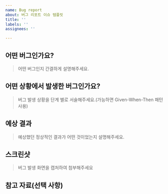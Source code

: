 ```yaml
---
name: Bug report
about: 버그 리포트 이슈 템플릿
title: ''
labels: ''
assignees: ''

---
```


## 어떤 버그인가요?

> 어떤 버그인지 간결하게 설명해주세요.

## 어떤 상황에서 발생한 버그인가요?

> 버그 발생 상황을 단계 별로 서술해주세요.(가능하면 Given-When-Then 패턴 사용)

## 예상 결과

> 예상했던 정상적인 결과가 어떤 것이었는지 설명해주세요.

## 스크린샷

> 버그 발생 화면을 캡처하여 첨부해주세요

## 참고 자료(선택 사항)
